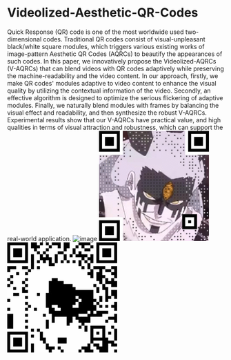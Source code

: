 # Videolized-Aesthetic-QR-Codes
Quick Response (QR) code is one of the most worldwide used two-dimensional codes. Traditional QR codes consist of visual-unpleasant black/white square modules, which triggers various existing works of image-pattern Aesthetic QR Codes (AQRCs) to beautify the appearances of such codes. In this paper, we innovatively propose the Videolized-AQRCs (V-AQRCs) that can blend videos with QR codes adaptively while preserving the machine-readability and the video content. In our approach, firstly, we make QR codes' modules adaptive to video content to enhance the visual quality by utilizing the contextual information of the video. Secondly, an effective algorithm is designed to optimize the serious flickering of adaptive modules. Finally, we naturally blend modules with frames by balancing the visual effect and readability, and then synthesize the robust V-AQRCs. Experimental results show that our V-AQRCs have practical value, and high qualities in terms of visual attraction and robustness, which can support the real-world application.
![image](https://github.com/SwordHolderSH/Videolized-Aesthetic-QR-Codes/blob/master/demo/24_full.gif)
![image](https://github.com/SwordHolderSH/Videolized-Aesthetic-QR-Codes/blob/master/demo/24.gif)![image](https://github.com/SwordHolderSH/Videolized-Aesthetic-QR-Codes/blob/master/demo/24_m.gif)
